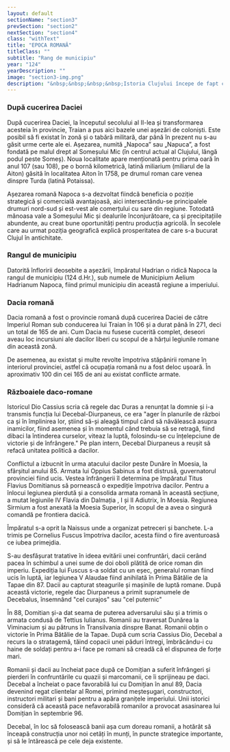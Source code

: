 ```yaml
---
layout: default
sectionName: "section3"
prevSection: "section2"
nextSection: "section4"
class: "withText"
title: "EPOCA ROMANĂ"
titleClass: ""
subtitle: "Rang de municipiu"
year: "124"
yearDescription: ""
image: "section3-img.png"
description: "&nbsp;&nbsp;&nbsp;&nbsp;Istoria Clujului începe de fapt cu <em>epoca romană</em>. După cucerirea Daciei, la începutul secolului al II-lea și transformarea acesteia în provincie, Traian a pus aici bazele unei așezări de coloniști.</br>&nbsp;&nbsp;&nbsp;&nbsp;Datorită înfloririi deosebite a așezării, împăratul Hadrian o ridică Napoca la rangul de municipiu (124 d.Hr.), sub numele de <em>Municipium Aelium Hadrianum Napoca</em>, fiind primul municipiu din această regiune a imperiului."
---
```


<h3>După cucerirea Daciei</h3>

După cucerirea Daciei, la începutul secolului al II-lea și transformarea acesteia în provincie, Traian a pus aici bazele unei așezări de coloniști. Este posibil să fi existat în zonă și o tabără militară, dar până în prezent nu s-au găsit urme certe ale ei. Așezarea, numită „Napoca” sau „Napuca”, a fost fondată pe malul drept al Someșului Mic (în centrul actual al Clujului, lângă podul peste Someș). Noua localitate apare menționată pentru prima oară în anul 107 (sau 108), pe o bornă kilometrică, latină miliarium (miliarul de la Aiton) găsită în localitatea Aiton în 1758, pe drumul roman care venea dinspre Turda (latină Potaissa).

Așezarea romană Napoca s-a dezvoltat fiindcă beneficia o poziție strategică și comercială avantajoasă, aici intersectându-se principalele drumuri nord-sud și est-vest ale comerțului cu sare din regiune. Totodată mănoasa vale a Someșului Mic și dealurile înconjurătoare, ca și precipitațiile abundente, au creat bune oportunități pentru producția agricolă. În secolele care au urmat poziția geografică explică prosperitatea de care s-a bucurat Clujul în antichitate.

<h3>Rangul de municipiu</h3>
Datorită înfloririi deosebite a așezării, împăratul Hadrian o ridică Napoca la rangul de municipiu (124 d.Hr.), sub numele de Municipium Aelium Hadrianum Napoca, fiind primul municipiu din această regiune a imperiului.

<h3>Dacia romană</h3>
Dacia romană a fost o provincie romană după cucerirea Daciei de către Imperiul Roman sub conducerea lui Traian în 106 și a durat până în 271, deci un total de 165 de ani. Cum Dacia nu fusese cucerită complet, deseori aveau loc incursiuni ale dacilor liberi cu scopul de a hărțui legiunile romane din această zonă.

De asemenea, au existat și multe revolte împotriva stăpânirii romane în interiorul provinciei, astfel că ocupația romană nu a fost deloc ușoară. În aproximativ 100 din cei 165 de ani au existat conflicte armate.

<h3>Războaiele daco-romane</h3>
Istoricul Dio Cassius scria că regele dac Duras a renunțat la domnie și i-a transmis funcția lui Decebal-Diurpaneus, ce era "ager în planurile de război ca și în împlinirea lor, știind să-și aleagă timpul când să năvălească asupra inamicilor, fiind asemenea și în momentul când trebuia să se retragă, fiind dibaci la întinderea curselor, viteaz la luptă, folosindu-se cu înțelepciune de victorie și de înfrângere." Pe plan intern, Decebal Diurpaneus a reușit să refacă unitatea politică a dacilor.

Conflictul a izbucnit în urma atacului dacilor peste Dunăre în Moesia, la sfârșitul anului 85. Armata lui Oppius Sabinus a fost distrusă, guvernatorul provinciei fiind ucis. Vestea înfrângerii îl determina pe împăratul Titus Flavius Domitianus să pornească o expediție împotriva dacilor. Pentru a înlocui legiunea pierdutǎ și a consolida armata romană în această secțiune, a mutat legiunile IV Flavia din Dalmația , I și II Adiutrix, în Moesia. Regiunea Sirmium a fost anexată la Moesia Superior, în scopul de a avea o singură comandă pe frontiera dacicǎ.

Împăratul s-a oprit la Naissus unde a organizat petreceri și banchete. L-a trimis pe Cornelius Fuscus împotriva dacilor, acesta fiind o fire aventuroasă ce iubea primejdia.

S-au desfășurat tratative în ideea evitării unei confruntări, dacii cerând pacea în schimbul a unei sume de doi oboli plătită de orice roman din imperiu. Expediția lui Fuscus s-a soldat cu un eșec, generalul roman fiind ucis în luptă, iar legiunea V Alaudae fiind anihilată în Prima Bătălie de la Tapae din 87. Dacii au capturat steagurile și mașinile de luptă romane. După această victorie, regele dac Diurpaneus a primit supranumele de Decebalus, însemnând "cel curajos" sau "cel puternic"

În 88, Domitian și-a dat seama de puterea adversarului său și a trimis o armata condusă de Tettius Iulianus. Romanii au traversat Dunărea la Viminacium și au pătruns în Transilvania dinspre Banat. Romanii obțin o victorie în Prima Bătălie de la Tapae. După cum scria Cassius Dio, Decebal a recurs la o stratagemă, tăind copacii unei păduri întregi, îmbrăcându-i cu haine de soldați pentru a-i face pe romani să creadă că el dispunea de forțe mari.

Romanii și dacii au încheiat pace după ce Domițian a suferit înfrângeri și pierderi în confruntările cu quazii și marcomanii, ce îi sprijineau pe daci. Decebal a încheiat o pace favorabilă lui cu Domițian în anul 89, Dacia devenind regat clientelar al Romei, primind meșteșugari, constructori, instructori militari și bani pentru a apăra granițele imperiului. Unii istorici consideră că această pace nefavorabilă romanilor a provocat asasinarea lui Domițian în septembrie 96.

Decebal, în loc să folosească banii așa cum doreau romanii, a hotărât să înceapă construcția unor noi cetăți în munți, în puncte strategice importante, și să le întărească pe cele deja existente.
